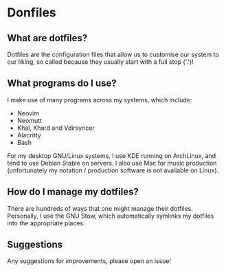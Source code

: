 # Donfiles 

## What are dotfiles?
Dotfiles are the configuration files that allow us to customise our system to our liking, so called because they usually start with a full stop ('.')!

## What programs do I use?
I make use of many programs across my systems, which include:
- Neovim
- Neomutt
- Khal, Khard and Vdirsyncer
- Alacritty
- Bash

For my desktop GNU/Linux systems, I use KDE running on ArchLinux, and tend to use Debian Stable on servers. I also use Mac for music production (unfortunately my notation / production software is not available on Linux).

## How do I manage my dotfiles?
There are hundreds of ways that one might manage their dotfiles. Personally, I use the GNU Stow, which automatically symlinks my dotfiles into the appropriate places.

## Suggestions
Any suggestions for improvements, please open an issue!
